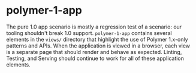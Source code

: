 # polymer-1-app

The pure 1.0 app scenario is mostly a regression test of a scenario: our tooling shouldn't break 1.0 support. `polymer-1-app` contains several elements in the `views/` directory that highlight the use of Polymer 1.x-only patterns and APIs. When the application is viewed in a browser, each view is a separate page that should render and behave as expected. Linting, Testing, and Serving should continue to work for all of these application elements.